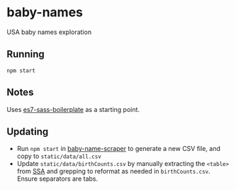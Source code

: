 # baby-names
USA baby names exploration

## Running
`npm start`

## Notes
Uses [es7-sass-boilerplate](https://github.com/ericsoco/es7-sass-boilerplate) as a starting point.

## Updating
- Run `npm start` in [baby-name-scraper](https://github.com/ericsoco/baby-name-scraper) to generate a new CSV file, and copy to `static/data/all.csv`
- Update `static/data/birthCounts.csv` by manually extracting the `<table>` from [SSA](https://www.ssa.gov/oact/babynames/numberUSbirths.html) and grepping to reformat as needed in `birthCounts.csv`. Ensure separators are tabs.
